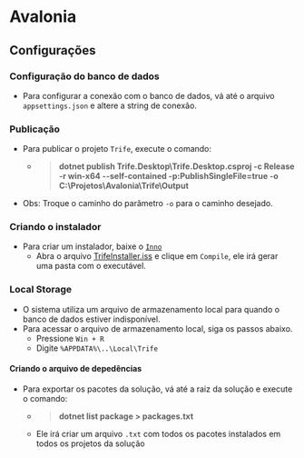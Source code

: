 # Avalonia

## Configurações

### Configuração do banco de dados

- Para configurar a conexão com o banco de dados, vá até o arquivo `appsettings.json` e altere a string de conexão.

### Publicação

- Para publicar o projeto `Trife`, execute o comando:
  - >**dotnet publish Trife.Desktop\Trife.Desktop.csproj -c Release -r win-x64 --self-contained -p:PublishSingleFile=true -o C:\Projetos\Avalonia\Trife\Output**

- Obs: Troque o caminho do parâmetro `-o` para o caminho desejado.

### Criando o instalador

- Para criar um instalador, baixe o [`Inno`](https://jrsoftware.org/isdl.php#stable)
  - Abra o arquivo [TrifeInstaller.iss](Trife/TrifeInstaller.iss) e clique em `Compile`, ele irá gerar uma pasta com o executável.

### Local Storage

- O sistema utiliza um arquivo de armazenamento local para quando o banco de dados estiver indisponível.
- Para acessar o arquivo de armazenamento local, siga os passos abaixo.
  - Pressione `Win + R`
  - Digite `%APPDATA%\..\Local\Trife`

#### Criando o arquivo de depedências

- Para exportar os pacotes da solução, vá até a raiz da solução e execute o comando:
  - >**dotnet list package > packages.txt**
  - Ele irá criar um arquivo `.txt` com todos os pacotes instalados em todos os projetos da solução
